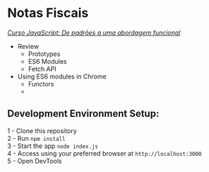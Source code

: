 # Notas Fiscais

 *[Curso JavaScript: De padrões a uma abordagem funcional](https://cursos.alura.com.br/course/javascript-padroes-abordagem-funcional)*

- Review
	 - Prototypes
	 - ES6 Modules
	 - Fetch API
 - Using ES6 modules in Chrome
	- Functors
	- 

## Development Environment Setup:
1 - Clone this repository<br />
2 - Run `npm install`<br />
3 - Start the app `node index.js`<br />
4 - Access using your preferred browser at `http://localhost:3000` <br />
5 - Open DevTools
